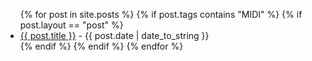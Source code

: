 <ul>
  {% for post in site.posts %}
  {% if post.tags contains "MIDI" %}
  {% if post.layout == "post" %}
  <li>
      <a href="{{ post.url }}">{{ post.title }}</a> - {{ post.date | date_to_string }}
  </li>
  {% endif %}
  {% endif %}
  {% endfor %}
</ul>